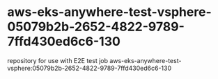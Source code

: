 # aws-eks-anywhere-test-vsphere-05079b2b-2652-4822-9789-7ffd430ed6c6-130
repository for use with E2E test job aws-eks-anywhere-test-vsphere:05079b2b-2652-4822-9789-7ffd430ed6c6-130
